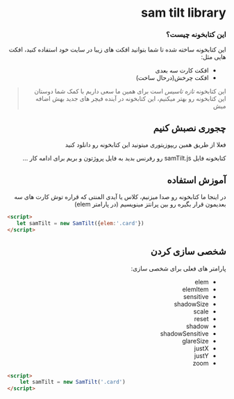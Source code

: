  <div dir="rtl">

 # sam tilt library 
### این کتابخونه چیست؟

 این کتابخونه ساخته شده تا شما بتوانید افکت های زیبا در سایت خود استفاده کنید، افکت هایی مثل:

 - افکت کارت سه بعدی
 - افکت چرخش(درحال ساخت) 

> این کتابخونه *تازه تاسیس* است برای همین ما سعی داریم با کمک شما دوستان این کتابخونه رو بهتر میکنیم، این کتابخونه در آینده فیچر های جدید بهش اضافه میش
  
  ## چجوری نصبش کنیم
  
  فعلا از طریق همین ریپوزیتوری میتونید این کتابخونه رو دانلود کنید

  کتابخونه فایل samTilt.js رو رفرنس بدید به فایل پروژتون و بریم برای ادامه کار ...

  ## آموزش استفاده
 
 در اینجا ما کتابخونه رو صدا میزنیم، کلاس یا آیدی المنتی که قراره توش کارت های سه بعدیمون قرار بگیره رو بین پرانتز مینویسیم (در پارامتر elem)
 </div>

   ```html
  <script>
      let samTilt = new SamTilt({elem:'.card'})
  </script>
  ```

 <div dir="rtl"> 

  ## شخصی سازی کردن

 پارامتر های فعلی برای شخصی سازی:

- elem
- elemItem
- sensitive
- shadowSize
- scale
- reset
- shadow
- shadowSensitive
- glareSize
- justX
- justY
- zoom 


 </div>
 
  ```html
  <script>
      let samTilt = new SamTilt('.card')
  </script>
  ``` 

 